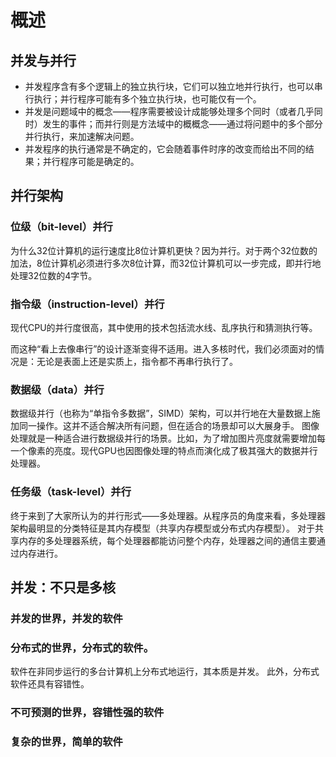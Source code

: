 # 概述

## 并发与并行

- 并发程序含有多个逻辑上的独立执行块，它们可以独立地并行执行，也可以串行执行；并行程序可能有多个独立执行块，也可能仅有一个。
- 并发是问题域中的概念——程序需要被设计成能够处理多个同时（或者几乎同时）发生的事件；而并行则是方法域中的概概念——通过将问题中的多个部分并行执行，来加速解决问题。
- 并发程序的执行通常是不确定的，它会随着事件时序的改变而给出不同的结果；并行程序可能是确定的。

## 并行架构

### 位级（bit-level）并行

为什么32位计算机的运行速度比8位计算机更快？因为并行。对于两个32位数的加法，8位计算机必须进行多次8位计算，而32位计算机可以一步完成，即并行地处理32位数的4字节。

### 指令级（instruction-level）并行

现代CPU的并行度很高，其中使用的技术包括流水线、乱序执行和猜测执行等。

而这种“看上去像串行”的设计逐渐变得不适用。进入多核时代，我们必须面对的情况是：无论是表面上还是实质上，指令都不再串行执行了。

### 数据级（data）并行

数据级并行（也称为“单指令多数据”，SIMD）架构，可以并行地在大量数据上施加同一操作。这并不适合解决所有问题，但在适合的场景却可以大展身手。 图像处理就是一种适合进行数据级并行的场景。比如，为了增加图片亮度就需要增加每一个像素的亮度。现代GPU也因图像处理的特点而演化成了极其强大的数据并行处理器。

### 任务级（task-level）并行

终于来到了大家所认为的并行形式——多处理器。从程序员的角度来看，多处理器架构最明显的分类特征是其内存模型（共享内存模型或分布式内存模型）。 对于共享内存的多处理器系统，每个处理器都能访问整个内存，处理器之间的通信主要通过内存进行。

## 并发：不只是多核

### 并发的世界，并发的软件

### 分布式的世界，分布式的软件。 

软件在非同步运行的多台计算机上分布式地运行，其本质是并发。 此外，分布式软件还具有容错性。

### 不可预测的世界，容错性强的软件

### 复杂的世界，简单的软件